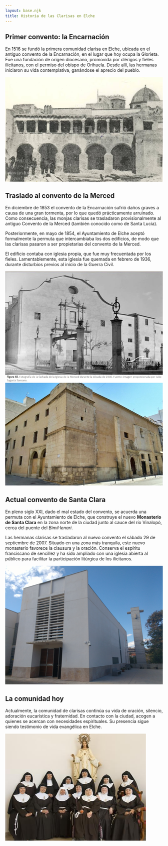 ```yaml
---
layout: base.njk
title: Historia de las Clarisas en Elche
---
```


<h2>Primer convento: la Encarnación</h2>

<p>
  En 1516 se fundó la primera comunidad clarisa en Elche, ubicada en el antiguo convento de la Encarnación, en el lugar que hoy ocupa la Glorieta. Fue una fundación de origen diocesano, promovida por clérigos y fieles ilicitanos, con el permiso del obispo de Orihuela. Desde allí, las hermanas iniciaron su vida contemplativa, ganándose el aprecio del pueblo.
</p>

<img src="/imagenes/convento-encarnacion.jpg" alt="Antiguo convento de la Encarnación" />

<h2>Traslado al convento de la Merced</h2>

<p>
  En diciembre de 1853 el convento de la Encarnación sufrió daños graves a causa de una gran tormenta, por lo que quedó prácticamente arruinado. Como consecuencia, las monjas clarisas se trasladaron provisionalmente al antiguo Convento de la Merced (también conocido como de Santa Lucía).
</p>

<p>
  Posteriormente, en mayo de 1854, el Ayuntamiento de Elche aceptó formalmente la permuta que intercambiaba los dos edificios, de modo que las clarisas pasaron a ser propietarias del convento de la Merced.
</p>

<p>
  El edificio contaba con iglesia propia, que fue muy frecuentada por los fieles. Lamentablemente, esta iglesia fue quemada en febrero de 1936, durante disturbios previos al inicio de la Guerra Civil.
</p>

<img src="/imagenes/convento-merced-1.jpg" alt="Fachada del convento de la Merced" />
<img src="/imagenes/convento-merced-2.jpg" alt="Interior del convento de la Merced" />

<h2>Actual convento de Santa Clara</h2>

<p>
  En pleno siglo XXI, dado el mal estado del convento, se acuerda una permuta con el Ayuntamiento de Elche, que construye el nuevo <strong>Monasterio de Santa Clara</strong> en la zona norte de la ciudad junto al cauce del río Vinalopó, cerca del puente del <em>Bimil·lenari</em>.
</p>

<p>
  Las hermanas clarisas se trasladaron al nuevo convento el sábado 29 de septiembre de 2007. Situado en una zona más tranquila, este nuevo monasterio favorece la clausura y la oración. Conserva el espíritu franciscano de sencillez y ha sido ampliado con una iglesia abierta al público para facilitar la participación litúrgica de los ilicitanos.
</p>

<img src="/imagenes/convento-santa-clara.jpg" alt="Convento actual de Santa Clara" />

<h2>La comunidad hoy</h2>

<p>
  Actualmente, la comunidad de clarisas continúa su vida de oración, silencio, adoración eucarística y fraternidad. En contacto con la ciudad, acogen a quienes se acercan con necesidades espirituales. Su presencia sigue siendo testimonio de vida evangélica en Elche.
</p>

<img src="/imagenes/comunidad-actual.jpg" alt="Comunidad actual de Clarisas en Elche" />
